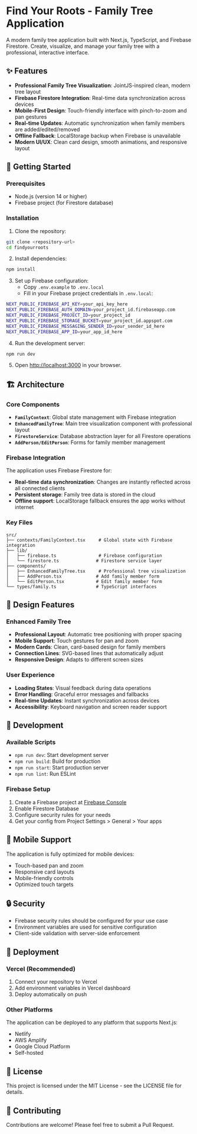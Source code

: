 # Find Your Roots - Family Tree Application

A modern family tree application built with Next.js, TypeScript, and Firebase Firestore. Create, visualize, and manage your family tree with a professional, interactive interface.

## ✨ Features

- **Professional Family Tree Visualization**: JointJS-inspired clean, modern tree layout
- **Firebase Firestore Integration**: Real-time data synchronization across devices
- **Mobile-First Design**: Touch-friendly interface with pinch-to-zoom and pan gestures
- **Real-time Updates**: Automatic synchronization when family members are added/edited/removed
- **Offline Fallback**: LocalStorage backup when Firebase is unavailable
- **Modern UI/UX**: Clean card design, smooth animations, and responsive layout

## 🚀 Getting Started

### Prerequisites

- Node.js (version 14 or higher)
- Firebase project (for Firestore database)

### Installation

1. Clone the repository:
```bash
git clone <repository-url>
cd findyourroots
```

2. Install dependencies:
```bash
npm install
```

3. Set up Firebase configuration:
   - Copy `.env.example` to `.env.local`
   - Fill in your Firebase project credentials in `.env.local`:

```bash
NEXT_PUBLIC_FIREBASE_API_KEY=your_api_key_here
NEXT_PUBLIC_FIREBASE_AUTH_DOMAIN=your_project_id.firebaseapp.com
NEXT_PUBLIC_FIREBASE_PROJECT_ID=your_project_id
NEXT_PUBLIC_FIREBASE_STORAGE_BUCKET=your_project_id.appspot.com
NEXT_PUBLIC_FIREBASE_MESSAGING_SENDER_ID=your_sender_id_here
NEXT_PUBLIC_FIREBASE_APP_ID=your_app_id_here
```

4. Run the development server:
```bash
npm run dev
```

5. Open [http://localhost:3000](http://localhost:3000) in your browser.

## 🏗️ Architecture

### Core Components

- **`FamilyContext`**: Global state management with Firebase integration
- **`EnhancedFamilyTree`**: Main tree visualization component with professional layout
- **`FirestoreService`**: Database abstraction layer for all Firestore operations
- **`AddPerson/EditPerson`**: Forms for family member management

### Firebase Integration

The application uses Firebase Firestore for:
- **Real-time data synchronization**: Changes are instantly reflected across all connected clients
- **Persistent storage**: Family tree data is stored in the cloud
- **Offline support**: LocalStorage fallback ensures the app works without internet

### Key Files

```
src/
├── contexts/FamilyContext.tsx     # Global state with Firebase integration
├── lib/
│   ├── firebase.ts                # Firebase configuration
│   └── firestore.ts              # Firestore service layer
├── components/
│   ├── EnhancedFamilyTree.tsx     # Professional tree visualization
│   ├── AddPerson.tsx             # Add family member form
│   └── EditPerson.tsx            # Edit family member form
└── types/family.ts               # TypeScript interfaces
```

## 🎨 Design Features

### Enhanced Family Tree

- **Professional Layout**: Automatic tree positioning with proper spacing
- **Mobile Support**: Touch gestures for pan and zoom
- **Modern Cards**: Clean, card-based design for family members
- **Connection Lines**: SVG-based lines that automatically adjust
- **Responsive Design**: Adapts to different screen sizes

### User Experience

- **Loading States**: Visual feedback during data operations
- **Error Handling**: Graceful error messages and fallbacks
- **Real-time Updates**: Instant synchronization across devices
- **Accessibility**: Keyboard navigation and screen reader support

## 🔧 Development

### Available Scripts

- `npm run dev`: Start development server
- `npm run build`: Build for production
- `npm run start`: Start production server
- `npm run lint`: Run ESLint

### Firebase Setup

1. Create a Firebase project at [Firebase Console](https://console.firebase.google.com)
2. Enable Firestore Database
3. Configure security rules for your needs
4. Get your config from Project Settings > General > Your apps

## 📱 Mobile Support

The application is fully optimized for mobile devices:
- Touch-based pan and zoom
- Responsive card layouts
- Mobile-friendly controls
- Optimized touch targets

## 🔒 Security

- Firebase security rules should be configured for your use case
- Environment variables are used for sensitive configuration
- Client-side validation with server-side enforcement

## 🚀 Deployment

### Vercel (Recommended)

1. Connect your repository to Vercel
2. Add environment variables in Vercel dashboard
3. Deploy automatically on push

### Other Platforms

The application can be deployed to any platform that supports Next.js:
- Netlify
- AWS Amplify
- Google Cloud Platform
- Self-hosted

## 📄 License

This project is licensed under the MIT License - see the LICENSE file for details.

## 🤝 Contributing

Contributions are welcome! Please feel free to submit a Pull Request.
